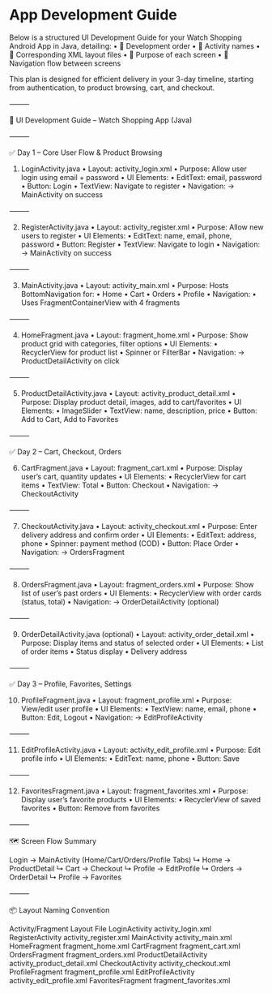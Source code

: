 # App Development Guide

Below is a structured UI Development Guide for your Watch Shopping Android App in Java, detailing:
	•	📅 Development order
	•	📱 Activity names
	•	🧩 Corresponding XML layout files
	•	🎯 Purpose of each screen
	•	🔁 Navigation flow between screens

This plan is designed for efficient delivery in your 3-day timeline, starting from authentication, to product browsing, cart, and checkout.

⸻

📱 UI Development Guide – Watch Shopping App (Java)

⸻

✅ Day 1 – Core User Flow & Product Browsing

1. LoginActivity.java
	•	Layout: activity_login.xml
	•	Purpose: Allow user login using email + password
	•	UI Elements:
	•	EditText: email, password
	•	Button: Login
	•	TextView: Navigate to register
	•	Navigation: → MainActivity on success

⸻

2. RegisterActivity.java
	•	Layout: activity_register.xml
	•	Purpose: Allow new users to register
	•	UI Elements:
	•	EditText: name, email, phone, password
	•	Button: Register
	•	TextView: Navigate to login
	•	Navigation: → MainActivity on success

⸻

3. MainActivity.java
	•	Layout: activity_main.xml
	•	Purpose: Hosts BottomNavigation for:
	•	Home
	•	Cart
	•	Orders
	•	Profile
	•	Navigation:
	•	Uses FragmentContainerView with 4 fragments

⸻

4. HomeFragment.java
	•	Layout: fragment_home.xml
	•	Purpose: Show product grid with categories, filter options
	•	UI Elements:
	•	RecyclerView for product list
	•	Spinner or FilterBar
	•	Navigation: → ProductDetailActivity on click

⸻

5. ProductDetailActivity.java
	•	Layout: activity_product_detail.xml
	•	Purpose: Display product detail, images, add to cart/favorites
	•	UI Elements:
	•	ImageSlider
	•	TextView: name, description, price
	•	Button: Add to Cart, Add to Favorites

⸻

✅ Day 2 – Cart, Checkout, Orders

6. CartFragment.java
	•	Layout: fragment_cart.xml
	•	Purpose: Display user’s cart, quantity updates
	•	UI Elements:
	•	RecyclerView for cart items
	•	TextView: Total
	•	Button: Checkout
	•	Navigation: → CheckoutActivity

⸻

7. CheckoutActivity.java
	•	Layout: activity_checkout.xml
	•	Purpose: Enter delivery address and confirm order
	•	UI Elements:
	•	EditText: address, phone
	•	Spinner: payment method (COD)
	•	Button: Place Order
	•	Navigation: → OrdersFragment

⸻

8. OrdersFragment.java
	•	Layout: fragment_orders.xml
	•	Purpose: Show list of user’s past orders
	•	UI Elements:
	•	RecyclerView with order cards (status, total)
	•	Navigation: → OrderDetailActivity (optional)

⸻

9. OrderDetailActivity.java (optional)
	•	Layout: activity_order_detail.xml
	•	Purpose: Display items and status of selected order
	•	UI Elements:
	•	List of order items
	•	Status display
	•	Delivery address

⸻

✅ Day 3 – Profile, Favorites, Settings

10. ProfileFragment.java
	•	Layout: fragment_profile.xml
	•	Purpose: View/edit user profile
	•	UI Elements:
	•	TextView: name, email, phone
	•	Button: Edit, Logout
	•	Navigation: → EditProfileActivity

⸻

11. EditProfileActivity.java
	•	Layout: activity_edit_profile.xml
	•	Purpose: Edit profile info
	•	UI Elements:
	•	EditText: name, phone
	•	Button: Save

⸻

12. FavoritesFragment.java
	•	Layout: fragment_favorites.xml
	•	Purpose: Display user’s favorite products
	•	UI Elements:
	•	RecyclerView of saved favorites
	•	Button: Remove from favorites

⸻

🗺️ Screen Flow Summary

Login → MainActivity (Home/Cart/Orders/Profile Tabs)
 ↳ Home → ProductDetail
 ↳ Cart → Checkout
 ↳ Profile → EditProfile
 ↳ Orders → OrderDetail
 ↳ Profile → Favorites


⸻

📦 Layout Naming Convention

Activity/Fragment	Layout File
LoginActivity	activity_login.xml
RegisterActivity	activity_register.xml
MainActivity	activity_main.xml
HomeFragment	fragment_home.xml
CartFragment	fragment_cart.xml
OrdersFragment	fragment_orders.xml
ProductDetailActivity	activity_product_detail.xml
CheckoutActivity	activity_checkout.xml
ProfileFragment	fragment_profile.xml
EditProfileActivity	activity_edit_profile.xml
FavoritesFragment	fragment_favorites.xml
